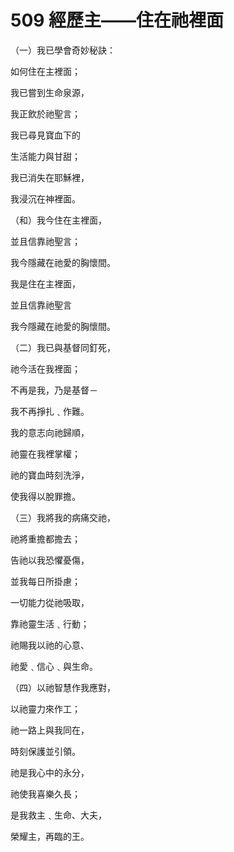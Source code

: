 # 509 經歷主——住在祂裡面

（一）我已學會奇妙秘訣：

如何住在主裡面；

我已嘗到生命泉源，

我正飲於祂聖言；

我已尋見寶血下的

生活能力與甘甜；

我已消失在耶穌裡，

我浸沉在神裡面。

（和）我今住在主裡面，

並且信靠祂聖言；

我今隱藏在祂愛的胸懷間。

我是住在主裡面，

並且信靠祂聖言

我今隱藏在祂愛的胸懷間。

（二）我已與基督同釘死，

祂今活在我裡面；

不再是我，乃是基督－

我不再掙扎﹑作難。

我的意志向祂歸順，

祂靈在我裡掌權；

祂的寶血時刻洗淨，

使我得以脫罪擔。

（三）我將我的病痛交祂，

祂將重擔都擔去；

告祂以我恐懼憂傷，

並我每日所掛慮；

一切能力從祂吸取，

靠祂靈生活﹑行動；

祂賜我以祂的心意、

祂愛﹑信心﹑與生命。

（四）以祂智慧作我應對，

以祂靈力來作工；

祂一路上與我同在，

時刻保護並引領。

祂是我心中的永分，

祂使我喜樂久長；

是我救主﹑生命、大夫，

榮耀主，再臨的王。

